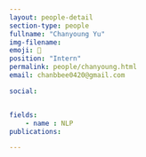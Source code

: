 ```yaml
---
layout: people-detail
section-type: people
fullname: "Chanyoung Yu"
img-filename: 
emoji: 🤠
position: "Intern"
permalink: people/chanyoung.html
email: chanbbee0420@gmail.com

social:


fields:
    - name : NLP
publications:

---
```

